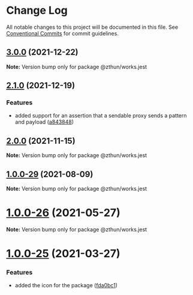 # Change Log

All notable changes to this project will be documented in this file.
See [Conventional Commits](https://conventionalcommits.org) for commit guidelines.

## [3.0.0](https://github.com/zthun/works/compare/v2.4.1...v3.0.0) (2021-12-22)

**Note:** Version bump only for package @zthun/works.jest





## [2.1.0](https://github.com/zthun/works/compare/v2.0.0...v2.1.0) (2021-12-19)


### Features

* added support for an assertion that a sendable proxy sends a pattern and payload ([a843848](https://github.com/zthun/works/commit/a84384842eda4c0395ea7d8b1b1247ac58f20c60))



## [2.0.0](https://github.com/zthun/works/compare/v1.4.0...v2.0.0) (2021-11-15)

**Note:** Version bump only for package @zthun/works.jest





## [1.0.0-29](https://github.com/zthun/works/compare/v1.0.0-28...v1.0.0-29) (2021-08-09)

**Note:** Version bump only for package @zthun/works.jest





# [1.0.0-26](https://github.com/zthun/works/compare/v1.0.0-25...v1.0.0-26) (2021-05-27)

**Note:** Version bump only for package @zthun/works.jest





# [1.0.0-25](https://github.com/zthun/works/compare/v1.0.0-24...v1.0.0-25) (2021-03-27)


### Features

* added the icon for the package ([fda0bc1](https://github.com/zthun/works/commit/fda0bc1fc23e1c52112cfbba890d8ae98d4ded14))
